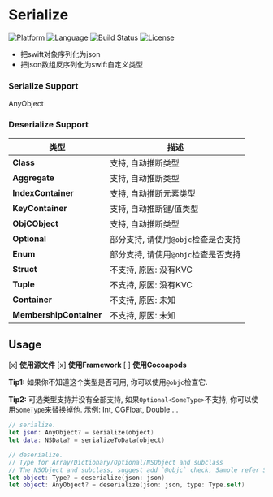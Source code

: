 # Serialize 
[![Platform](http://img.shields.io/badge/platform-ios-blue.svg?style=flat
)](https://developer.apple.com/iphone/index.action)
[![Language](http://img.shields.io/badge/language-swift-brightgreen.svg?style=flat
)](https://developer.apple.com/swift)
[![Build Status](https://travis-ci.org/sagesse-cn/swift-serialize.svg?branch=master)](https://travis-ci.org/sagesse-cn/swift-serialize)
[![License](http://img.shields.io/badge/license-MIT-lightgrey.svg?style=flat
)](http://mit-license.org)

* 把swift对象序列化为json
* 把json数组反序列化为swift自定义类型

### Serialize Support
AnyObject

### Deserialize Support
类型 					| 描述
----------------------- | -----------------------------------------------
**Class**				| 支持, 自动推断类型
**Aggregate**			| 支持, 自动推断类型
**IndexContainer**		| 支持, 自动推断元素类型
**KeyContainer**		| 支持, 自动推断键/值类型
**ObjCObject**			| 支持, 自动推断类型
**Optional**			| 部分支持, 请使用`@objc`检查是否支持
**Enum**				| 部分支持, 请使用`@objc`检查是否支持
**Struct**				| 不支持, 原因: 没有KVC
**Tuple**				| 不支持, 原因: 没有KVC
**Container**			| 不支持, 原因: 未知
**MembershipContainer**	| 不支持, 原因: 未知

## Usage

[x] **使用源文件**
[x] **使用Framework**
[ ] **使用Cocoapods**

**Tip1:** 如果你不知道这个类型是否可用, 你可以使用`@objc`检查它. 

**Tip2:** 可选类型支持并没有全部支持, 如果`Optional<SomeType>`不支持, 你可以使用`SomeType`来替换掉他. 示例: Int, CGFloat, Double ...


```swift
// serialize.
let json: AnyObject? = serialize(object)
let data: NSData? = serializeToData(object)

// deserialize.
// Type for Array/Dictionary/Optional/NSObject and subclass
// The NSObject and subclass, suggest add `@objc` check, Sample refer SerializeTests
let object: Type? = deserialize(json: json)
let object: AnyObject? = deserialize(json: json, type: Type.self)
```
